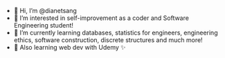 - 👋 Hi, I’m @dianetsang
- 👀 I’m interested in self-improvement as a coder and Software Engineering student!
- 🌱 I’m currently learning databases, statistics for engineers, engineering ethics, software construction, discrete structures and much more!
- 🧮 Also learning web dev with Udemy ✨

<!---
dianetsang/dianetsang is a ✨ special ✨ repository because its `README.md` (this file) appears on your GitHub profile.
You can click the Preview link to take a look at your changes.
--->
